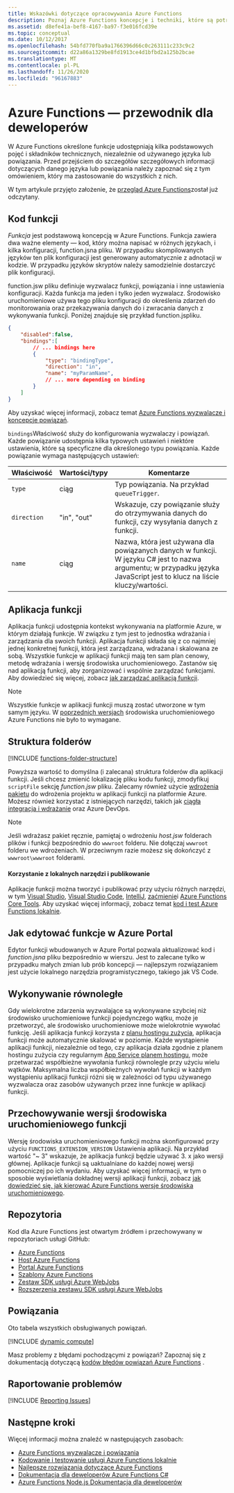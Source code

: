 ```yaml
---
title: Wskazówki dotyczące opracowywania Azure Functions
description: Poznaj Azure Functions koncepcje i techniki, które są potrzebne do opracowania funkcji na platformie Azure, we wszystkich językach programowania i powiązaniach.
ms.assetid: d8efe41a-bef8-4167-ba97-f3e016fcd39e
ms.topic: conceptual
ms.date: 10/12/2017
ms.openlocfilehash: 54bfd770fba9a1766396d66c0c263111c233c9c2
ms.sourcegitcommit: d22a86a1329be8fd1913ce4d1bfbd2a125b2bcae
ms.translationtype: MT
ms.contentlocale: pl-PL
ms.lasthandoff: 11/26/2020
ms.locfileid: "96167883"
---
```

# <a name="azure-functions-developer-guide"></a>Azure Functions — przewodnik dla deweloperów
W Azure Functions określone funkcje udostępniają kilka podstawowych pojęć i składników technicznych, niezależnie od używanego języka lub powiązania. Przed przejściem do szczegółów szczegółowych informacji dotyczących danego języka lub powiązania należy zapoznać się z tym omówieniem, który ma zastosowanie do wszystkich z nich.

W tym artykule przyjęto założenie, że [przegląd Azure Functions](functions-overview.md)został już odczytany.

## <a name="function-code"></a>Kod funkcji
*Funkcja* jest podstawową koncepcją w Azure Functions. Funkcja zawiera dwa ważne elementy — kod, który można napisać w różnych językach, i kilka konfiguracji, function.jsna pliku. W przypadku skompilowanych języków ten plik konfiguracji jest generowany automatycznie z adnotacji w kodzie. W przypadku języków skryptów należy samodzielnie dostarczyć plik konfiguracji.

function.jsw pliku definiuje wyzwalacz funkcji, powiązania i inne ustawienia konfiguracji. Każda funkcja ma jeden i tylko jeden wyzwalacz. Środowisko uruchomieniowe używa tego pliku konfiguracji do określenia zdarzeń do monitorowania oraz przekazywania danych do i zwracania danych z wykonywania funkcji. Poniżej znajduje się przykład function.jspliku.

```json
{
    "disabled":false,
    "bindings":[
        // ... bindings here
        {
            "type": "bindingType",
            "direction": "in",
            "name": "myParamName",
            // ... more depending on binding
        }
    ]
}
```

Aby uzyskać więcej informacji, zobacz temat [Azure Functions wyzwalacze i koncepcje powiązań](functions-triggers-bindings.md).

`bindings`Właściwość służy do konfigurowania wyzwalaczy i powiązań. Każde powiązanie udostępnia kilka typowych ustawień i niektóre ustawienia, które są specyficzne dla określonego typu powiązania. Każde powiązanie wymaga następujących ustawień:

| Właściwość | Wartości/typy | Komentarze |
| --- | --- | --- |
| `type` |ciąg |Typ powiązania. Na przykład `queueTrigger`. |
| `direction` |"in", "out" |Wskazuje, czy powiązanie służy do otrzymywania danych do funkcji, czy wysyłania danych z funkcji. |
| `name` |ciąg |Nazwa, która jest używana dla powiązanych danych w funkcji. W języku C# jest to nazwa argumentu; w przypadku języka JavaScript jest to klucz na liście kluczy/wartości. |

## <a name="function-app"></a>Aplikacja funkcji
Aplikacja funkcji udostępnia kontekst wykonywania na platformie Azure, w którym działają funkcje. W związku z tym jest to jednostka wdrażania i zarządzania dla swoich funkcji. Aplikacja funkcji składa się z co najmniej jednej konkretnej funkcji, która jest zarządzana, wdrażana i skalowana ze sobą. Wszystkie funkcje w aplikacji funkcji mają ten sam plan cenowy, metodę wdrażania i wersję środowiska uruchomieniowego. Zastanów się nad aplikacją funkcji, aby zorganizować i wspólnie zarządzać funkcjami. Aby dowiedzieć się więcej, zobacz [jak zarządzać aplikacją funkcji](functions-how-to-use-azure-function-app-settings.md). 

> [!NOTE]
> Wszystkie funkcje w aplikacji funkcji muszą zostać utworzone w tym samym języku. W [poprzednich wersjach](functions-versions.md) środowiska uruchomieniowego Azure Functions nie było to wymagane.

## <a name="folder-structure"></a>Struktura folderów
[!INCLUDE [functions-folder-structure](../../includes/functions-folder-structure.md)]

Powyższa wartość to domyślna (i zalecana) struktura folderów dla aplikacji funkcji. Jeśli chcesz zmienić lokalizację pliku kodu funkcji, zmodyfikuj `scriptFile` sekcję _function.jsw_ pliku. Zalecamy również użycie [wdrożenia pakietu](deployment-zip-push.md) do wdrożenia projektu w aplikacji funkcji na platformie Azure. Możesz również korzystać z istniejących narzędzi, takich jak [ciągła integracja i wdrażanie](functions-continuous-deployment.md) oraz Azure DevOps.

> [!NOTE]
> Jeśli wdrażasz pakiet ręcznie, pamiętaj o wdrożeniu _host.jsw_ folderach plików i funkcji bezpośrednio do `wwwroot` folderu. Nie dołączaj `wwwroot` folderu we wdrożeniach. W przeciwnym razie możesz się dokończyć z `wwwroot\wwwroot` folderami.

#### <a name="use-local-tools-and-publishing"></a>Korzystanie z lokalnych narzędzi i publikowanie
Aplikacje funkcji można tworzyć i publikować przy użyciu różnych narzędzi, w tym [Visual Studio](./functions-develop-vs.md), [Visual Studio Code](./create-first-function-vs-code-csharp.md), [IntelliJ](./functions-create-maven-intellij.md), [zaćmienie](./functions-create-maven-eclipse.md)i [Azure Functions Core Tools](./functions-develop-local.md). Aby uzyskać więcej informacji, zobacz temat [kod i test Azure Functions lokalnie](./functions-develop-local.md).

<!--NOTE: I've removed documentation on FTP, because it does not sync triggers on the consumption plan --glenga -->

## <a name="how-to-edit-functions-in-the-azure-portal"></a><a id="fileupdate"></a> Jak edytować funkcje w Azure Portal
Edytor funkcji wbudowanych w Azure Portal pozwala aktualizować kod i *function.jsna* pliku bezpośrednio w wierszu. Jest to zalecane tylko w przypadku małych zmian lub prób koncepcji — najlepszym rozwiązaniem jest użycie lokalnego narzędzia programistycznego, takiego jak VS Code.

## <a name="parallel-execution"></a>Wykonywanie równoległe
Gdy wielokrotne zdarzenia wyzwalające są wykonywane szybciej niż środowisko uruchomieniowe funkcji pojedynczego wątku, może je przetworzyć, ale środowisko uruchomieniowe może wielokrotnie wywołać funkcję.  Jeśli aplikacja funkcji korzysta z [planu hostingu zużycia](functions-scale.md#how-the-consumption-and-premium-plans-work), aplikacja funkcji może automatycznie skalować w poziomie.  Każde wystąpienie aplikacji funkcji, niezależnie od tego, czy aplikacja działa zgodnie z planem hostingu zużycia czy regularnym [App Service planem hostingu](../app-service/overview-hosting-plans.md), może przetwarzać współbieżne wywołania funkcji równolegle przy użyciu wielu wątków.  Maksymalna liczba współbieżnych wywołań funkcji w każdym wystąpieniu aplikacji funkcji różni się w zależności od typu używanego wyzwalacza oraz zasobów używanych przez inne funkcje w aplikacji funkcji.

## <a name="functions-runtime-versioning"></a>Przechowywanie wersji środowiska uruchomieniowego funkcji

Wersję środowiska uruchomieniowego funkcji można skonfigurować przy użyciu `FUNCTIONS_EXTENSION_VERSION` Ustawienia aplikacji. Na przykład wartość "~ 3" wskazuje, że aplikacja funkcji będzie używać 3. x jako wersji głównej. Aplikacje funkcji są uaktualniane do każdej nowej wersji pomocniczej po ich wydaniu. Aby uzyskać więcej informacji, w tym o sposobie wyświetlania dokładnej wersji aplikacji funkcji, zobacz [jak dowiedzieć się, jak kierować Azure Functions wersje środowiska uruchomieniowego](set-runtime-version.md).

## <a name="repositories"></a>Repozytoria
Kod dla Azure Functions jest otwartym źródłem i przechowywany w repozytoriach usługi GitHub:

* [Azure Functions](https://github.com/Azure/Azure-Functions)
* [Host Azure Functions](https://github.com/Azure/azure-functions-host/)
* [Portal Azure Functions](https://github.com/azure/azure-functions-ux)
* [Szablony Azure Functions](https://github.com/azure/azure-functions-templates)
* [Zestaw SDK usługi Azure WebJobs](https://github.com/Azure/azure-webjobs-sdk/)
* [Rozszerzenia zestawu SDK usługi Azure WebJobs](https://github.com/Azure/azure-webjobs-sdk-extensions/)

## <a name="bindings"></a>Powiązania
Oto tabela wszystkich obsługiwanych powiązań.

[!INCLUDE [dynamic compute](../../includes/functions-bindings.md)]

Masz problemy z błędami pochodzącymi z powiązań? Zapoznaj się z dokumentacją dotyczącą [kodów błędów powiązań Azure Functions](functions-bindings-error-pages.md) .

## <a name="reporting-issues"></a>Raportowanie problemów
[!INCLUDE [Reporting Issues](../../includes/functions-reporting-issues.md)]

## <a name="next-steps"></a>Następne kroki
Więcej informacji można znaleźć w następujących zasobach:

* [Azure Functions wyzwalacze i powiązania](functions-triggers-bindings.md)
* [Kodowanie i testowanie usługi Azure Functions lokalnie](./functions-develop-local.md)
* [Najlepsze rozwiązania dotyczące Azure Functions](functions-best-practices.md)
* [Dokumentacja dla deweloperów Azure Functions C#](functions-dotnet-class-library.md)
* [Azure Functions Node.js Dokumentacja dla deweloperów](functions-reference-node.md)